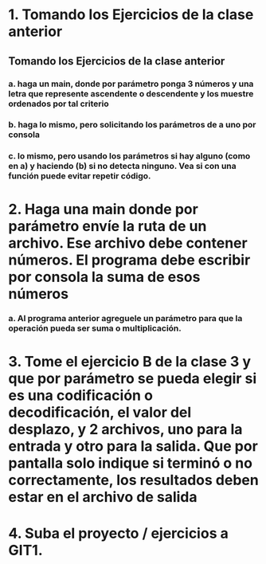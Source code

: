# 1. Tomando los Ejercicios de la clase anterior

## Tomando los Ejercicios de la clase anterior
### a. haga un main, donde por parámetro ponga 3 números y una letra que represente ascendente o descendente y los muestre ordenados por tal criterio 
### b. haga lo mismo, pero solicitando los parámetros de a uno por consola
### c. lo mismo, pero usando los parámetros si hay alguno (como en a) y haciendo (b) si no detecta ninguno. Vea si con una función puede evitar repetir código.
# 2. Haga una main donde por parámetro envíe la ruta de un archivo. Ese archivo debe contener números. El programa debe escribir por consola la suma de esos números
### a. Al programa anterior agreguele un parámetro para que la operación pueda ser suma o multiplicación.

# 3. Tome el ejercicio B de la clase 3 y que por parámetro se pueda elegir si es una codificación o decodificación, el valor del desplazo, y 2 archivos, uno para la entrada y otro para la salida. Que por pantalla solo indique si terminó o no correctamente, los resultados deben estar en el archivo de salida

# 4. Suba el proyecto / ejercicios a GIT1. 